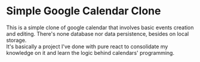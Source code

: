 # Simple Google Calendar Clone
This is a simple clone of google calendar that involves basic events creation and editing. There's none database nor data persistence, besides on local storage.<br>
It's basically a project I've done with pure react to consolidate my knowledge on it and learn the logic behind calendars' programming.
